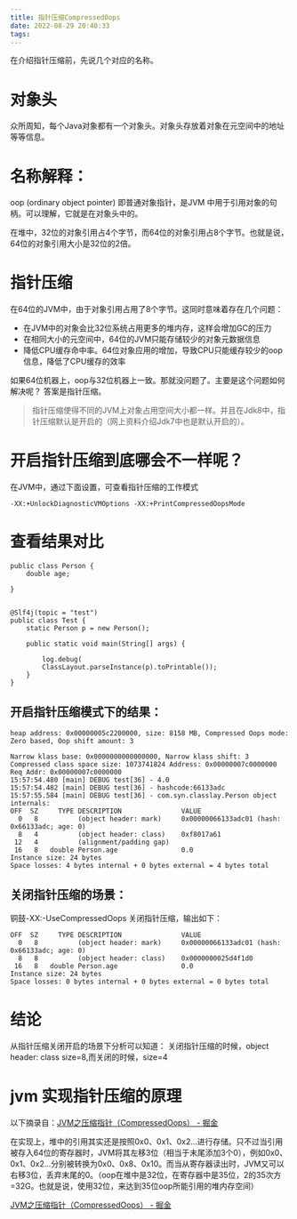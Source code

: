 ```yaml
---
title: 指针压缩CompressedOops
date: 2022-08-29 20:40:33
tags:
---
```


在介绍指针压缩前，先说几个对应的名称。

# [](#对象头)对象头

众所周知，每个Java对象都有一个对象头。对象头存放着对象在元空间中的地址等等信息。

# [](#名称解释)名称解释：

oop (ordinary object pointer) 即普通对象指针，是JVM 中用于引用对象的句柄。可以理解，它就是在对象头中的。

在堆中，32位的对象引用占4个字节，而64位的对象引用占8个字节。也就是说，64位的对象引用大小是32位的2倍。

# [](#指针压缩)指针压缩

在64位的JVM中，由于对象引用占用了8个字节。这同时意味着存在几个问题：

- 在JVM中的对象会比32位系统占用更多的堆内存，这样会增加GC的压力
- 在相同大小的元空间中，64位的JVM只能存储较少的对象元数据信息
- 降低CPU缓存命中率。64位对象应用的增加，导致CPU只能缓存较少的oop信息，降低了CPU缓存的效率

如果64位机器上，oop与32位机器上一致。那就没问题了。主要是这个问题如何解决呢？ 答案是指针压缩。

> 指针压缩使得不同的JVM上对象占用空间大小都一样。并且在Jdk8中，指针压缩默认是开启的（网上资料介绍Jdk7中也是默认开启的）。

# [](#开启指针压缩到底哪会不一样呢)开启指针压缩到底哪会不一样呢？

在JVM中，通过下面设置，可查看指针压缩的工作模式

```
-XX:+UnlockDiagnosticVMOptions -XX:+PrintCompressedOopsMode
```

# [](#查看结果对比)查看结果对比

```
public class Person {
    double age;

}


@Slf4j(topic = "test")
public class Test {
    static Person p = new Person();

    public static void main(String[] args) {

        log.debug(
        ClassLayout.parseInstance(p).toPrintable());
    }
}
```

## [](#开启指针压缩模式下的结果)开启指针压缩模式下的结果：

```
heap address: 0x00000005c2200000, size: 8158 MB, Compressed Oops mode: Zero based, Oop shift amount: 3

Narrow klass base: 0x0000000000000000, Narrow klass shift: 3
Compressed class space size: 1073741824 Address: 0x00000007c0000000 Req Addr: 0x00000007c0000000
15:57:54.480 [main] DEBUG test[36] - 4.0
15:57:54.482 [main] DEBUG test[36] - hashcode:66133adc
15:57:55.584 [main] DEBUG test[36] - com.syn.classlay.Person object internals:
OFF  SZ     TYPE DESCRIPTION               VALUE
  0   8          (object header: mark)     0x00000066133adc01 (hash: 0x66133adc; age: 0)
  8   4          (object header: class)    0xf8017a61
 12   4          (alignment/padding gap)   
 16   8   double Person.age                0.0
Instance size: 24 bytes
Space losses: 4 bytes internal + 0 bytes external = 4 bytes total
```

## [](#关闭指针压缩的场景)关闭指针压缩的场景：

铜鼓-XX:-UseCompressedOops 关闭指针压缩，输出如下：

```
OFF  SZ     TYPE DESCRIPTION               VALUE
  0   8          (object header: mark)     0x00000066133adc01 (hash: 0x66133adc; age: 0)
  8   8          (object header: class)    0x0000000025d4f1d0
 16   8   double Person.age                0.0
Instance size: 24 bytes
Space losses: 0 bytes internal + 0 bytes external = 0 bytes total
```

# [](#结论)结论

从指针压缩关闭开启的场景下分析可以知道： 关闭指针压缩的时候，object header: class size=8,而关闭的时候，size=4

# [](#jvm-实现指针压缩的原理)jvm 实现指针压缩的原理

以下摘录自：[JVM之压缩指针（CompressedOops） - 掘金](https://juejin.cn/post/6844903768077647880)

在实现上，堆中的引用其实还是按照0x0、0x1、0x2...进行存储。只不过当引用被存入64位的寄存器时，JVM将其左移3位（相当于末尾添加3个0），例如0x0、0x1、0x2...分别被转换为0x0、0x8、0x10。而当从寄存器读出时，JVM又可以右移3位，丢弃末尾的0。（oop在堆中是32位，在寄存器中是35位，2的35次方=32G。也就是说，使用32位，来达到35位oop所能引用的堆内存空间）

[JVM之压缩指针（CompressedOops） - 掘金](https://juejin.cn/post/6844903768077647880#heading-12)
